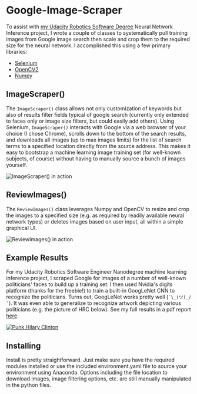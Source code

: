 [//]: # (Image References)
[Clinton_Punk]:https://pixel.nymag.com/imgs/fashion/daily/2017/12/12/12-hillary-painting.w330.h412.jpg "Example Politician Art Used to Test CNN Generalization"
[scraper]: /scraper.gif "ImageScraper() in action!"
[review]: /image_review.gif "ReviewImages() in action!"

# Google-Image-Scraper
To assist with [my Udacity Robotics Software Degree](https://confirm.udacity.com/AQCTW57M) Neural Network Inference project, I wrote a couple of classes to systematically pull training images from Google image search then scale and crop them to the required size for the neural network. I accomplished this using a few primary libraries:
* [Selenium](https://www.seleniumhq.org/projects/webdriver/)
* [OpenCV2](https://opencv.org/)
* [Numpy](http://www.numpy.org/)

## ImageScraper()
The `ImageScraper()` class allows not only customization of keywords but also of results filter fields typical of google search (currently only extended to faces only or image size filters, but could easily add others). Using Selenium, `ImageScraper()` interacts with Google via a web browser of your choice (I chose Chrome), scrolls down to the bottom of the search results, and downloads all images (up to max images limits) for the list of search terms to a specified location directly from the source address. This makes it easy to bootstrap a machine learning image training set (for well-known subjects, of course) without having to manually source a bunch of images yourself.

![ImageScraper() in action][scraper]

## ReviewImages()
The `ReviewImages()` class leverages Numpy and OpenCV to resize and crop the images to a specified size (e.g. as required by readily available neural network types) or deletes images based on user input, all within a simple graphical UI.

![ReviewImages() in action][review]

## Example Results
For my Udacity Robotics Software Engineer Nanodegree machine learning inference project, I scraped Google for images of a number of well-known politicians' faces to build up a training set. I then used Nvidia's digits platform (thanks for the freebie!) to train a built-in GoogLeNet CNN to recognize the politicians. Turns out, GoogLeNet works pretty well (`¯\_(ツ)_/¯`). It was even able to generalize to recognize artwork depicting various politicians (e.g. the picture of HRC below). See my full results in a pdf report [here](politician-facenet_report.pdf).

[![Punk Hilary Clinton][Clinton_Punk]](https://www.thecut.com/2017/12/hillary-clinton-painting-causes-bomb-scare-at-art-miami.html)

## Installing
Install is pretty straightforward. Just make sure you have the required modules installed or use the included environment.yaml file to source your environment using Anaconda. Options including the file location to download images, image filtering options, etc. are still manually manipulated in the python files.
